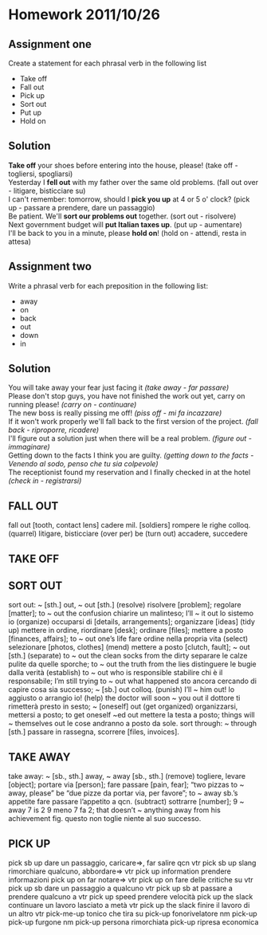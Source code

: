 # Homework 2011/10/26

## Assignment one
  
Create a statement for each phrasal verb in the following list 
* Take off
* Fall out
* Pick up
* Sort out
* Put up
* Hold on
           
## Solution
__Take off__ your shoes before entering into the house, please! (take off - togliersi, spogliarsi)  
Yesterday I __fell out__ with my father over the same old problems.  (fall out over - litigare, bisticciare su)  
I can't remember:  tomorrow, should I __pick you up__ at 4 or 5 o' clock? (pick up - passare a prendere, dare un passaggio)  
Be patient. We'll __sort our problems out__ together. (sort out - risolvere)  
Next government budget will __put Italian taxes up__. (put up - aumentare)  
I'll be back to you in a minute, please __hold on__! (hold on - attendi, resta in attesa)  
                 
## Assignment two
Write a phrasal verb for each preposition in the following list:
* away
* on
* back
* out
* down
* in
      
## Solution
You will take away your fear just facing it *(take away - far passare)*  
Please don't stop guys, you have not finished the work out yet, carry on running please! *(carry on - continuare)*  
The new boss is really pissing me off! *(piss off - mi fa incazzare)*  
If it won't work properly we'll fall back to the first version of the project. *(fall back - riproporre, ricadere)*  
I'll figure out a solution just when there will be a real problem. *(figure out - immaginare)*  
Getting down to the facts I think you are guilty. *(getting down  to the facts - Venendo al sodo, penso che tu sia colpevole)*  
The receptionist found my reservation and I finally checked in at the hotel *(check in - registrarsi)*  
                                                                                                      



     
FALL OUT
--------
fall out
[tooth, contact lens] cadere
mil. [soldiers] rompere le righe
colloq. (quarrel) litigare, bisticciare (over per)
be (turn out) accadere, succedere

TAKE OFF
--------
 

SORT OUT
--------
sort out: ~ [sth.] out, ~ out [sth.]
(resolve) risolvere [problem];
regolare [matter];
to ~ out the confusion chiarire un malinteso;
I’ll ~ it out lo sistemo io
(organize) occuparsi di [details, arrangements];
organizzare [ideas]
(tidy up) mettere in ordine, riordinare [desk];
ordinare [files];
mettere a posto [finances, affairs];
to ~ out one’s life fare ordine nella propria vita
(select) selezionare [photos, clothes]
(mend) mettere a posto [clutch, fault];
~ out [sth.]
(separate) to ~ out the clean socks from the dirty separare le calze pulite da quelle sporche;
to ~ out the truth from the lies distinguere le bugie dalla verità
(establish) to ~ out who is responsible stabilire chi è il responsabile;
I’m still trying to ~ out what happened sto ancora cercando di capire cosa sia successo;
~ [sb.] out
colloq.
(punish) I’ll ~ him out! lo aggiusto o arrangio io!
(help) the doctor will soon ~ you out il dottore ti rimetterà presto in sesto;
~ [oneself] out
(get organized) organizzarsi, mettersi a posto;
to get oneself ~ed out mettere la testa a posto;
things will ~ themselves out le cose andranno a posto da sole.
sort through: ~ through [sth.]
passare in rassegna, scorrere [files, invoices].            


TAKE AWAY
---------
take away: ~ [sb., sth.] away, ~ away [sb., sth.]
(remove) togliere, levare [object];
portare via [person];
fare passare [pain, fear];
“two pizzas to ~ away, please” be “due pizze da portar via, per favore”;
to ~ away sb.’s appetite fare passare l’appetito a qcn.
(subtract) sottrarre [number];
9 ~ away 7 is 2 9 meno 7 fa 2;
that doesn’t ~ anything away from his achievement fig. questo non toglie niente al suo successo.    

PICK UP
-------
pick sb up			dare un passaggio, caricare⇒, far salire qcn vtr
pick sb up		slang	rimorchiare qualcuno, abbordare⇒ vtr
pick up information			prendere informazioni
pick up on			far notare⇒ vtr
pick up on			fare delle critiche su vtr
pick up sb			dare un passaggio a qualcuno vtr
pick up sb at			passare a prendere qualcuno a vtr
pick up speed			prendere velocità
pick up the slack			continuare un lavoro lasciato a metà vtr
pick up the slack			finire il lavoro di un altro vtr
pick-me-up			tonico che tira su
pick-up			fonorivelatore nm
pick-up		pick-up	furgone nm
pick-up			persona rimorchiata
pick-up			ripresa economica
